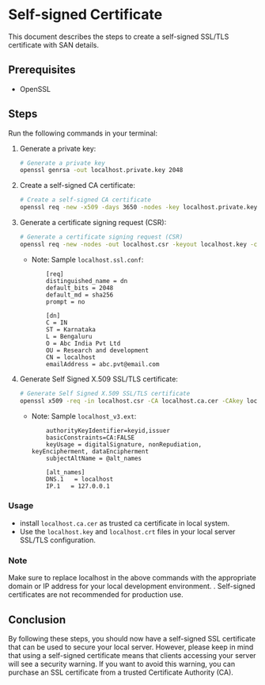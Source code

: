 # Self-signed Certificate

This document describes the steps to create a self-signed SSL/TLS certificate with SAN details.

## Prerequisites

* OpenSSL

## Steps

Run the following commands in your terminal:

1. Generate a private key:

    ```bash
    # Generate a private key
    openssl genrsa -out localhost.private.key 2048
    ```

2. Create a self-signed CA certificate:

    ```bash
    # Create a self-signed CA certificate
    openssl req -new -x509 -days 3650 -nodes -key localhost.private.key -sha256 -out localhost.ca.cer
    ```

3. Generate a certificate signing request (CSR):

    ```bash
    # Generate a certificate signing request (CSR)
    openssl req -new -nodes -out localhost.csr -keyout localhost.key -config localhost.ssl.conf
    ```
    * Note: Sample `localhost.ssl.conf`:
        ```
            [req]
            distinguished_name = dn
            default_bits = 2048
            default_md = sha256
            prompt = no

            [dn]
            C = IN
            ST = Karnataka
            L = Bengaluru
            O = Abc India Pvt Ltd
            OU = Research and development
            CN = localhost
            emailAddress = abc.pvt@email.com
        ```

4. Generate Self Signed X.509 SSL/TLS certificate:

    ```bash
    # Generate Self Signed X.509 SSL/TLS certificate
    openssl x509 -req -in localhost.csr -CA localhost.ca.cer -CAkey localhost.private.key -CAcreateserial -out localhost.crt -days 3650 -extfile localhost_v3.ext
    ```
    * Note: Sample `localhost_v3.ext`:
        ```
            authorityKeyIdentifier=keyid,issuer
            basicConstraints=CA:FALSE
            keyUsage = digitalSignature, nonRepudiation, keyEncipherment, dataEncipherment
            subjectAltName = @alt_names

            [alt_names]
            DNS.1   = localhost
            IP.1   = 127.0.0.1
        ```

### Usage

* install `localhost.ca.cer` as trusted ca certificate in local system.
* Use the `localhost.key` and `localhost.crt` files in your local server SSL/TLS configuration.

### Note

Make sure to replace localhost in the above commands with the appropriate domain or IP address for your local development environment. . Self-signed certificates are not recommended for production use.

## Conclusion

By following these steps, you should now have a self-signed SSL certificate that can be used to secure your local server. However, please keep in mind that using a self-signed certificate means that clients accessing your server will see a security warning. If you want to avoid this warning, you can purchase an SSL certificate from a trusted Certificate Authority (CA).